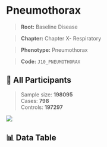 # Pneumothorax

> **Root:** Baseline Disease  

> **Chapter:** Chapter X- Respiratory  

> **Phenotype:** Pneumothorax  

> **Code:** `J10_PNEUMOTHORAX`

## 🧪 All Participants  
> Sample size: **198095**  
> Cases: **798**  
> Controls: **197297**
<img src="/Sensitive/Figures/ALL/Incidence/J10_PNEUMOTHORAX.png"/>

## 📊 Data Table
<CsvTableMRF src="/Sensitive/Data/ALL/Incidence/COX_J10_PNEUMOTHORAX.csv"/>

